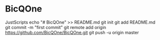 # BicQOne
JustScripts
echo "# BicQOne" >> README.md
git init
git add README.md
git commit -m "first commit"
git remote add origin https://github.com/BicQOne/BicQOne.git
git push -u origin master
